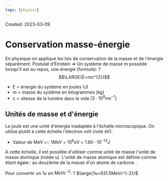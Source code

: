 ```yaml
---
tags: [physics] 
---
```

Created: 2023-03-09

# Conservation masse-énergie

En physique on applique les lois de conservation de la masse et de l'énergie séparément.
Postulat d’Einstein => Un système de masse m possède lorsqu'il est au repos, une énergie (formule):
?
$$\LARGE{E=mc^{2}}$$
- E = énergie du système en joules (J)
- m = masse du système en kilogrammes (kg)
- c = vitesse de la lumière dans le vide ($3\cdot 10^{8} ms^{-1}$)
<!--SR:!2023-03-24,3,250-->

## Unités de masse et d'énergie
Le joule est une unité d'énergie inadaptée à l'échelle microscopique. On utilise plutôt à cette échelle l'électron volt (noté eV).
- Valeur de MeV =::  $1MeV$ = $10^{6}eV$ = $1.60\cdot 10^{-13}J$
<!--SR:!2023-03-25,3,250-->

A cette échelle, il est possible d'utiliser comme unité de masse l'unité de masse atomique (notée u). L'unité de masse atomique est définie comme étant égale:: au douzième de la masse d'un atome de carbone .
<!--SR:!2023-03-24,3,250-->

Pour convertir un $1u$  en $MeVc^{-2}$:
?
$\large{1u=931.5MeVc^{-2}}$
<!--SR:!2023-03-25,3,250-->

